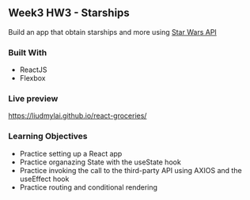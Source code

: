 ## Week3 HW3 - Starships
Build an app that obtain starships and more using [Star Wars API](https://swapi.dev/)

### Built With
* ReactJS
* Flexbox

### Live preview
https://liudmylai.github.io/react-groceries/

### Learning Objectives
* Practice setting up a React app
* Practice organazing State with the useState hook
* Practice invoking the call to the third-party API using AXIOS and the useEffect hook
* Practice routing and conditional rendering
